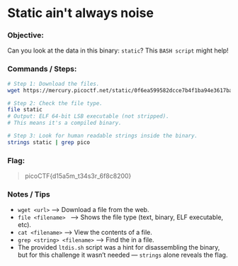 # Static ain't always noise

### Objective:

Can you look at the data in this binary: `static`? This `BASH script` might help!


### Commands / Steps:

```bash
# Step 1: Download the files.
wget https://mercury.picoctf.net/static/0f6ea599582dcce7b4f1ba94e3617baf/static && wget https://mercury.picoctf.net/static/0f6ea599582dcce7b4f1ba94e3617baf/ltdis.sh

# Step 2: Check the file type.
file static
# Output: ELF 64-bit LSB executable (not stripped).
# This means it's a compiled binary.

# Step 3: Look for human readable strings inside the binary.
strings static | grep pico
```

### Flag:

> picoCTF{d15a5m_t34s3r_6f8c8200}

### Notes / Tips

- `wget <url>` --> Download a file from the web.
- `file <filename> ` --> Shows the file type (text, binary, ELF executable, etc).
- `cat <filename>` --> View the contents of a file.
- `grep <string> <filename>` --> Find the <string> in a file.
- The provided `ltdis.sh` script was a hint for disassembling the binary, but for this challenge it wasn’t needed — `strings` alone reveals the flag.


